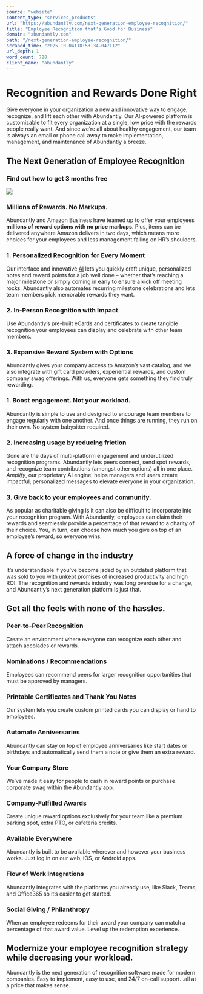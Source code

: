 ```yaml
---
source: "website"
content_type: "services_products"
url: "https://abundantly.com/next-generation-employee-recognition/"
title: "Employee Recognition that's Good for Business"
domain: "abundantly.com"
path: "/next-generation-employee-recognition/"
scraped_time: "2025-10-04T18:53:34.047112"
url_depth: 1
word_count: 728
client_name: "abundantly"
---
```


# Recognition and Rewards Done Right

Give everyone in your organization a new and innovative way to engage, recognize, and lift each other with Abundantly. Our AI-powered platform is customizable to fit every organization at a single, low price with the rewards people really want. And since we’re all about healthy engagement, our team is always an email or phone call away to make implementation, management, and maintenance of Abundantly a breeze.

## The Next Generation of Employee Recognition

### Find out how to get 3 months free

![](https://abundantly.com/wp-content/uploads/2023/03/Custom-Rewards-1024x1024.png)

### Millions of Rewards. No Markups.

Abundantly and Amazon Business have teamed up to offer your employees **millions of reward options with no price markups**. Plus, items can be delivered anywhere Amazon delivers in two days, which means more choices for your employees and less management falling on HR’s shoulders.

### 1. Personalized Recognition for Every Moment

Our interface and innovative [AI](https://abundantly.com/ai/) lets you quickly craft unique, personalized notes and reward points for a job well done – whether that’s reaching a major milestone or simply coming in early to ensure a kick off meeting rocks. Abundantly also automates recurring milestone celebrations and lets team members pick memorable rewards they want.

### 2. In-Person Recognition with Impact

Use Abundantly’s pre-built eCards and certificates to create tangible recognition your employees can display and celebrate with other team members.

### 3. Expansive Reward System with Options

Abundantly gives your company access to Amazon’s vast catalog, and we also integrate with gift card providers, experiential rewards, and custom company swag offerings. With us, everyone gets something they find truly rewarding.

### 1. Boost engagement. Not your workload.

Abundantly is simple to use and designed to encourage team members to engage regularly with one another. And once things are running, they run on their own. No system babysitter required.

### 2. Increasing usage by reducing friction

Gone are the days of multi-platform engagement and underutilized recognition programs. Abundantly lets peers connect, send spot rewards, and recognize team contributions (amongst other options) all in one place. _Amplify_, our proprietary AI engine, helps managers and users create impactful, personalized messages to elevate everyone in your organization.

### 3. Give back to your employees and community.

As popular as charitable giving is it can also be difficult to incorporate into your recognition program. With Abundantly, employees can claim their rewards and seamlessly provide a percentage of that reward to a charity of their choice. You, in turn, can choose how much you give on top of an employee’s reward, so everyone wins.

## A force of change in the industry

It’s understandable if you’ve become jaded by an outdated platform that was sold to you with unkept promises of increased productivity and high ROI. The recognition and rewards industry was long overdue for a change, and Abundantly’s next generation platform is just that.

## Get all the feels with none of the hassles.

### Peer-to-Peer Recognition

Create an environment where everyone can recognize each other and attach accolades or rewards.

### Nominations / Recommendations

Employees can recommend peers for larger recognition opportunities that must be approved by managers.

### Printable Certificates and Thank You Notes

Our system lets you create custom printed cards you can display or hand to employees.

### Automate Anniversaries

Abundantly can stay on top of employee anniversaries like start dates or birthdays and automatically send them a note or give them an extra reward.

### Your Company Store

We’ve made it easy for people to cash in reward points or purchase corporate swag within the Abundantly app.

### Company-Fulfilled Awards

Create unique reward options exclusively for your team like a premium parking spot, extra PTO, or cafeteria credits.

### Available Everywhere

Abundantly is built to be available wherever and however your business works. Just log in on our web, iOS, or Android apps.

### Flow of Work Integrations

Abundantly integrates with the platforms you already use, like Slack, Teams, and Office365 so it’s easier to get started.

### Social Giving / Philanthropy

When an employee redeems for their award your company can match a percentage of that award value. Level up the redemption experience.

## Modernize your employee recognition strategy while decreasing your workload.

Abundantly is the next generation of recognition software made for modern companies. Easy to implement, easy to use, and 24/7 on-call support…all at a price that makes sense.